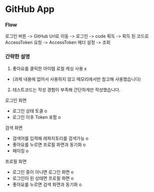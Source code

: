 # GitHub App


### Flow

로그인 버튼 -> GitHub Url로 이동 -> 로그인 -> code 획득 -> 획득 된 코드로 AccessToken 요청 -> AccessToken 헤더 설정 -> 조회


### 간략한 설명

1. 좋아요를 클릭한 아이템 로컬 캐싱 사용 x
 - (과제 내용에 없어서 사용하지 않고 메모리에서만 참고해 사용했습니다)

2. 테스트코드는 작성 경험이 부족해 간단하게만 작성했습니다.


로그인 화면

- 로그인 상태 토클 o
- 로그인 이후 Token 포함 o


검색 화면

- 검색어를 입력해 레파지토리를 검색가능 o
- 좋아요를 누르면 프로필 화면과 동기화 o
- 페이징 o


프로필 화면 

- 로그인 중이 아니면 로그인 화면 o
- 로그인이 된 상태면 프로필 화면 o
- 좋아요를 누르면 검색 화면과 동기화 o































